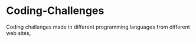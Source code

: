 # Coding-Challenges
Coding challenges made in different programming languages from different web sites,
